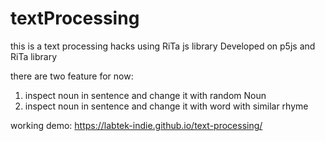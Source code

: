 # textProcessing
this is a text processing hacks using RiTa js library
Developed on p5js and RiTa library

there are two feature for now:
1. inspect noun in sentence and change it with random Noun
2. inspect noun in sentence and change it with word with similar rhyme

working demo: https://labtek-indie.github.io/text-processing/ 
